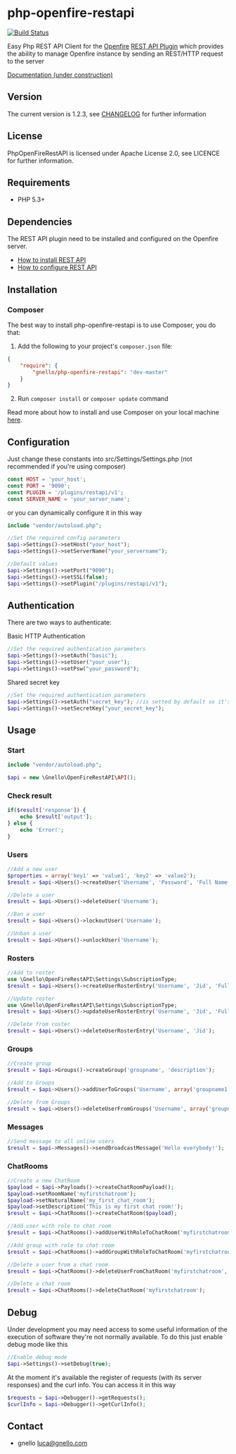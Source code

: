 # php-openfire-restapi

[![Build Status][8]][7]

Easy Php REST API Client for the [Openfire][1] [REST API Plugin][2] which provides the ability to manage Openfire instance by sending an REST/HTTP request to the server 

[Documentation (under construction)][5]

## Version
The current version is 1.2.3, see [CHANGELOG][6] for further information

## License
PhpOpenFireRestAPI is licensed under Apache License 2.0, see LICENCE for further information.

## Requirements
- PHP 5.3+

## Dependencies
The REST API plugin need to be installed and configured on the Openfire server.

* [How to install REST API][3]
* [How to configure REST API][4]

## Installation
### Composer
The best way to install php-openfire-restapi is to use Composer, you do that:

1) Add the following to your project's ```composer.json``` file:
```json
{
    "require": {
        "gnello/php-openfire-restapi": "dev-master"
    }
}
```

2) Run ```composer install``` or ```composer update``` command

Read more about how to install and use Composer on your local machine [here][9].

## Configuration
Just change these constants into src/Settings/Settings.php (not recommended if you're using composer)
```php
const HOST = 'your_host';
const PORT = '9090';
const PLUGIN = '/plugins/restapi/v1';
const SERVER_NAME = 'your_server_name';
```

or you can dynamically configure it in this way
```php
include "vendor/autoload.php";

//Set the required config parameters
$api->Settings()->setHost("your_host");
$api->Settings()->setServerName("your_servername");

//Default values
$api->Settings()->setPort("9090");
$api->Settings()->setSSL(false);
$api->Settings()->setPlugin("/plugins/restapi/v1");
```
## Authentication
There are two ways to authenticate:

Basic HTTP Authentication
```php
//Set the required authentication parameters
$api->Settings()->setAuth("basic");
$api->Settings()->setUser("your_user");
$api->Settings()->setPsw("your_password");
```
Shared secret key
```php
//Set the required authentication parameters
$api->Settings()->setAuth("secret_key"); //is setted by default so it's optional
$api->Settings()->setSecretKey("your_secret_key");
```
## Usage
### Start
```php
include "vendor/autoload.php";

$api = new \Gnello\OpenFireRestAPI\API();
```
### Check result
```php
if($result['response']) {
    echo $result['output'];
} else {
    echo 'Error!';
}
```
### Users
```php
//Add a new user
$properties = array('key1' => 'value1', 'key2' => 'value2');
$result = $api->Users()->createUser('Username', 'Password', 'Full Name', 'email@domain.com', $properties);

//Delete a user
$result = $api->Users()->deleteUser('Username');

//Ban a user
$result = $api->Users()->lockoutUser('Username');

//Unban a user
$result = $api->Users()->unlockUser('Username');
```
### Rosters
```php
//Add to roster
use \Gnello\OpenFireRestAPI\Settings\SubscriptionType;
$result = $api->Users()->createUserRosterEntry('Username', 'Jid', 'Full Name', SubscriptionType::BOTH, array('group1','group2'));

//Update roster
use \Gnello\OpenFireRestAPI\Settings\SubscriptionType;
$result = $api->Users()->updateUserRosterEntry('Username', 'Jid', 'Full Name', SubscriptionType::BOTH, array('group1'));

//Delete from roster
$result = $api->Users()->deleteUserRosterEntry('Username', 'Jid');
```
### Groups
```php
//Create group
$result = $api->Groups()->createGroup('groupname', 'description');

//Add to Groups
$result = $api->Users()->addUserToGroups('Username', array('groupname1', 'groupname2', 'groupname3'));

//Delete from Groups
$result = $api->Users()->deleteUserFromGroups('Username', array('groupname1','groupname2'));
```
### Messages
```php
//Send message to all online users
$result = $api->Messages()->sendBroadcastMessage('Hello everybody!');
```
### ChatRooms
```php
//Create a new ChatRoom
$payload = $api->Payloads()->createChatRoomPayload();
$payload->setRoomName('myfirstchatroom');
$payload->setNaturalName('my_first_chat_room');
$payload->setDescription('This is my first chat room!');
$result = $api->ChatRooms()->createChatRoom($payload);

//Add user with role to chat room
$result = $api->ChatRooms()->addUserWithRoleToChatRoom('myfirstchatroom','members','username');

//Add group with role to chat room
$result = $api->ChatRooms()->addGroupWithRoleToChatRoom('myfirstchatroom','outcasts','groupname');

//Delete a user from a chat room
$result = $api->ChatRooms()->deleteUserFromChatRoom('myfirstchatroom','members','username');

//Delete a chat room
$result = $api->ChatRooms()->deleteChatRoom('myfirstchatroom');
```
## Debug
Under development you may need access to some useful information of the execution of software they're not normally available. 
To do this just enable debug mode like this
```php
//Enable debug mode
$api->Settings()->setDebug(true);
```
At the moment it's available the register of requests (with its server responses) and the curl info. You can access it in this way
```php
$requests = $api->Debugger()->getRequests();
$curlInfo = $api->Debugger()->getCurlInfo();
```

## Contact
- gnello luca@gnello.com

[1]: http://www.igniterealtime.org/projects/openfire
[2]: https://www.igniterealtime.org/projects/openfire/plugins/restapi/readme.html
[3]: https://www.igniterealtime.org/projects/openfire/plugins/restapi/readme.html#installation
[4]: https://www.igniterealtime.org/projects/openfire/plugins/restapi/readme.html#authentication
[5]: https://github.com/gnello/php-openfire-restapi/wiki
[6]: https://github.com/gnello/php-openfire-restapi/blob/master/CHANGELOG.md
[7]: https://scrutinizer-ci.com/g/gnello/php-openfire-restapi/build-status/master
[8]: https://scrutinizer-ci.com/g/gnello/php-openfire-restapi/badges/build.png?b=master
[9]: https://getcomposer.org/doc/00-intro.md#installation-linux-unix-osx